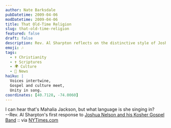 ```yaml
---
author: Nate Barksdale
pubDatetime: 2009-04-06
modDatetime: 2009-04-06
title: That Old-Time Religion
slug: that-old-time-religion
featured: false
draft: false
description: Rev. Al Sharpton reflects on the distinctive style of Joshua Nelson and his Kosher Gospel Band, evoking the essence of Mahalia Jackson's music.
emoji: 🎶
tags:
  - ✝️ Christianity
  - ✝️ Scriptures
  - 🌍 Culture
  - 📰 News
haiku: |
  Voices intertwine,  
  Gospel and culture meet,  
  Unity in song.
coordinates: [40.7128, -74.0060]
---
```


I can hear that's Mahalia Jackson, but what language is she singing in?  
--Rev. Al Sharpton's first response to [Joshua Nelson and his Kosher Gospel Band](http://www.joshuanelson.com/) :: via [NYTimes.com](http://web.archive.org/web/20240522085618/https://www.nytimes.com/2009/04/05/magazine/05rabbi-t.html?emc=eta1)

